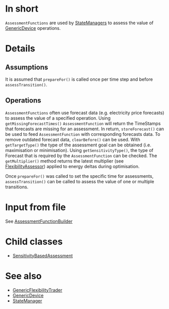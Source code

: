 # In short

`AssessmentFunctions` are used by [StateManagers](./StateManager.md) to assess the value of [GenericDevice](./GenericDevice.md) operations.

# Details

## Assumptions

It is assumed that `prepareFor()` is called once per time step and before `assessTransition()`.

## Operations

`AssessmentFunctions` often use forecast data (e.g. electricity price forecasts) to assess the value of a specified operation.
Using `getMissingForecastTimes()` `AssessmentFunction` will return the TimeStamps that forecasts are missing for an assessment.
In return, `storeForecast()` can be used to feed `AssessmentFunction` with corresponding forecasts data.
To remove outdated forecast data, `clearBefore()` can be used.
With `getTargetType()` the type of the assessment goal can be obtained (i.e. maximisation or minimisation).
Using `getSensitivityType()`, the type of Forecast that is required by the `AssessmentFunction` can be checked.
The `getMultiplier()` method returns the latest multiplier (see [FlexibilityAssessor](./FlexibilityAssessor.md)) applied to energy deltas during optimisation.

Once `prepareFor()` was called to set the specific time for assessments, `assessTransition()` can be called to assess the value of one or multiple transitions.

# Input from file

See [AssessmentFunctionBuilder](./AssessmentFunctionBuilder.md)

# Child classes

* [SensitivityBasedAssessment](./SensitivityBasedAssessment.md)

# See also

* [GenericFlexibilityTrader](../Agents/GenericFlexibilityTrader.md)
* [GenericDevice](./GenericDevice.md)
* [StateManager](./StateManager.md)
